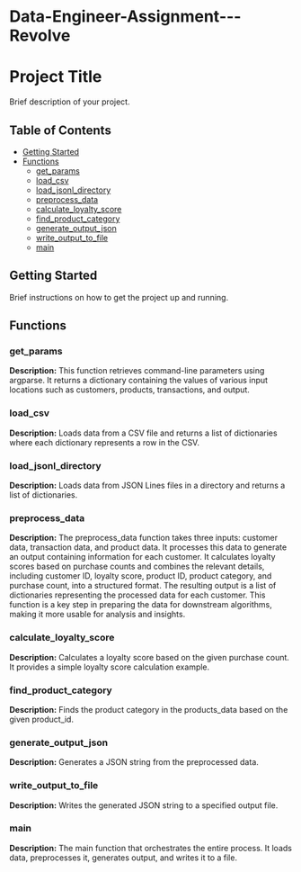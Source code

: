 # Data-Engineer-Assignment---Revolve
# Project Title

Brief description of your project.

## Table of Contents

- [Getting Started](#getting-started)
- [Functions](#functions)
  - [get_params](#get_params)
  - [load_csv](#load_csv)
  - [load_jsonl_directory](#load_jsonl_directory)
  - [preprocess_data](#preprocess_data)
  - [calculate_loyalty_score](#calculate_loyalty_score)
  - [find_product_category](#find_product_category)
  - [generate_output_json](#generate_output_json)
  - [write_output_to_file](#write_output_to_file)
  - [main](#main)

## Getting Started

Brief instructions on how to get the project up and running.

## Functions

### get_params

**Description:** This function retrieves command-line parameters using argparse. It returns a dictionary containing the values of various input locations such as customers, products, transactions, and output.

### load_csv

**Description:** Loads data from a CSV file and returns a list of dictionaries where each dictionary represents a row in the CSV.

### load_jsonl_directory

**Description:** Loads data from JSON Lines files in a directory and returns a list of dictionaries.

### preprocess_data

**Description:** The preprocess_data function takes three inputs: customer data, transaction data, and product data. It processes this data to generate an output containing information for each customer. It calculates loyalty scores based on purchase counts and combines the relevant details, including customer ID, loyalty score, product ID, product category, and purchase count, into a structured format. The resulting output is a list of dictionaries representing the processed data for each customer. This function is a key step in preparing the data for downstream algorithms, making it more usable for analysis and insights.

### calculate_loyalty_score

**Description:** Calculates a loyalty score based on the given purchase count. It provides a simple loyalty score calculation example.

### find_product_category

**Description:** Finds the product category in the products_data based on the given product_id.

### generate_output_json

**Description:** Generates a JSON string from the preprocessed data.

### write_output_to_file

**Description:** Writes the generated JSON string to a specified output file.

### main

**Description:** The main function that orchestrates the entire process. It loads data, preprocesses it, generates output, and writes it to a file.
